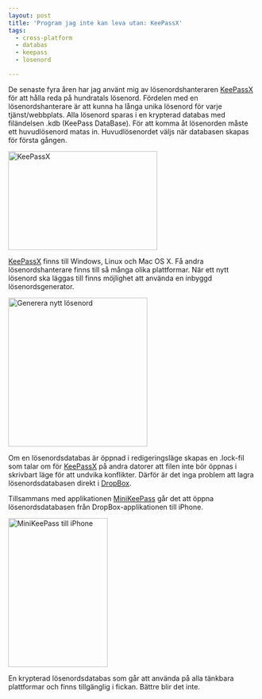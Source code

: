 ```yaml
---
layout: post
title: 'Program jag inte kan leva utan: KeePassX'
tags:
  - cross-platform
  - databas
  - keepass
  - losenord

---
```


De senaste fyra åren har jag använt mig av lösenordshanteraren <a href="http://www.keepassx.org/" target="_blank">KeePassX</a> för att hålla reda på hundratals lösenord. Fördelen med en lösenordshanterare är att kunna ha långa unika lösenord för varje tjänst/webbplats. Alla lösenord sparas i en krypterad databas med filändelsen .kdb (KeePass DataBase). För att komma åt lösenorden måste ett huvudlösenord matas in. Huvudlösenordet väljs när databasen skapas för första gången.

<a href="https://d2tjdh98vh6jzp.cloudfront.net/wordpress/wp-content/uploads/2012/01/main_window.png"><img src="https://d2tjdh98vh6jzp.cloudfront.net/wordpress/wp-content/uploads/2012/01/main_window-300x199.png" alt="KeePassX" title="KeePassX" width="300" height="199" class="aligncenter size-medium wp-image-605" /></a>

<a href="http://www.keepassx.org/" target="_blank">KeePassX</a> finns till Windows, Linux och Mac OS X. Få andra lösenordshanterare finns till så många olika plattformar. När ett nytt lösenord ska läggas till finns möjlighet att använda en inbyggd lösenordsgenerator.

<a href="https://d2tjdh98vh6jzp.cloudfront.net/wordpress/wp-content/uploads/2012/01/generate_pass.png"><img src="https://d2tjdh98vh6jzp.cloudfront.net/wordpress/wp-content/uploads/2012/01/generate_pass-280x300.png" alt="Generera nytt lösenord" title="Generera nytt lösenord" width="280" height="300" class="aligncenter size-medium wp-image-608" /></a>

Om en lösenordsdatabas är öppnad i redigeringsläge skapas en .lock-fil som talar om för <a href="http://www.keepassx.org/" target="_blank">KeePassX</a> på andra datorer att filen inte bör öppnas i skrivbart läge för att undvika konflikter. Därför är det inga problem att lagra lösenordsdatabasen direkt i <a href="http://www.dropbox.com/" target="_blank">DropBox</a>.

Tillsammans med applikationen <a href="http://itunes.apple.com/se/app/minikeepass-secure-password/id451661808?mt=8" target="_blank">MiniKeePass</a> går det att öppna lösenordsdatabasen från <a herf="http://www.dropbox.com/iphoneapp" target="_blank">DropBox-applikationen till iPhone</a>.

<a href="https://d2tjdh98vh6jzp.cloudfront.net/wordpress/wp-content/uploads/2012/01/mzl.ormauknh.320x480-75.jpg"><img src="https://d2tjdh98vh6jzp.cloudfront.net/wordpress/wp-content/uploads/2012/01/mzl.ormauknh.320x480-75-200x300.jpg" alt="MiniKeePass till iPhone" title="MiniKeePass till iPhone" width="200" height="300" class="aligncenter size-medium wp-image-613" /></a>

En krypterad lösenordsdatabas som går att använda på alla tänkbara plattformar och finns tillgänglig i fickan. Bättre blir det inte.


